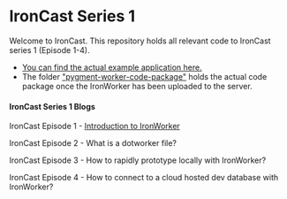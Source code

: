 IronCast Series 1
=================

Welcome to IronCast. This repository holds all relevant code to IronCast series 1 (Episode 1-4).

- [You can find the actual example application here.](https://github.com/iron-io/ironcasts-series-1-samplecode)
- The folder ["pygment-worker-code-package"](https://github.com/iron-io/ironcasts-series-1/tree/master/pygment-worker-code-package) holds the actual code package once the IronWorker has been uploaded to the server.

#### IronCast Series 1 Blogs

IronCast Episode 1 - [Introduction to IronWorker](http://blog.iron.io/)

IronCast Episode 2 - What is a dotworker file?

IronCast Episode 3 - How to rapidly prototype locally with IronWorker?

IronCast Episode 4 - How to connect to a cloud hosted dev database with IronWorker?
